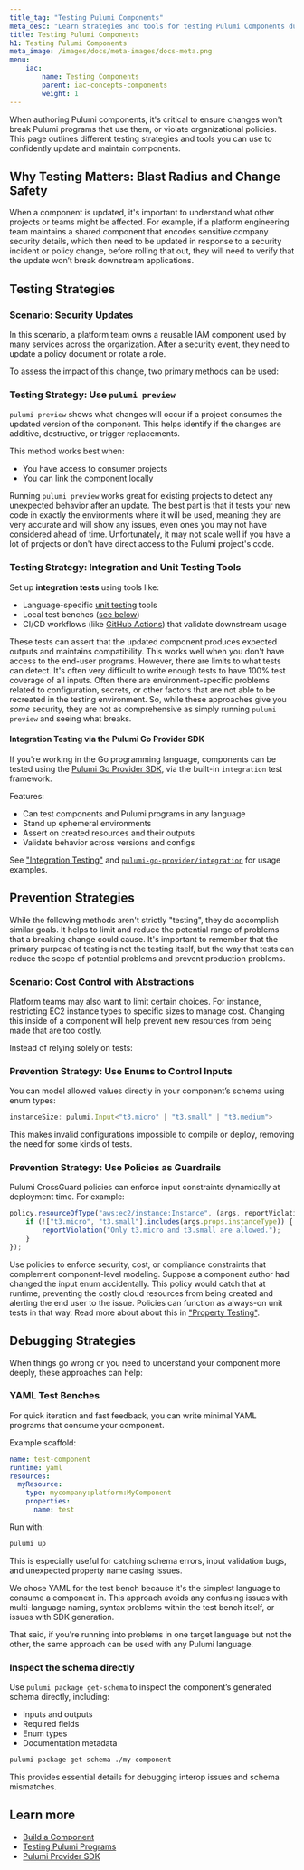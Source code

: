 ```yaml
---
title_tag: "Testing Pulumi Components"
meta_desc: "Learn strategies and tools for testing Pulumi Components during development and in CI/CD workflows."
title: Testing Pulumi Components
h1: Testing Pulumi Components
meta_image: /images/docs/meta-images/docs-meta.png
menu:
    iac:
        name: Testing Components
        parent: iac-concepts-components
        weight: 1
---
```


When authoring Pulumi components, it's critical to ensure changes won't break Pulumi programs that use them, or violate organizational policies. This page outlines different testing strategies and tools you can use to confidently update and maintain components.

## Why Testing Matters: Blast Radius and Change Safety

When a component is updated, it's important to understand what other projects or teams might be affected. For example, if a platform engineering team maintains a shared component that encodes sensitive company security details, which then need to be updated in response to a security incident or policy change, before rolling that out, they will need to verify that the update won’t break downstream applications.

## Testing Strategies

### Scenario: Security Updates

In this scenario, a platform team owns a reusable IAM component used by many services across the organization. After a security event, they need to update a policy document or rotate a role.

To assess the impact of this change, two primary methods can be used:

### Testing Strategy: Use `pulumi preview`

`pulumi preview` shows what changes will occur if a project consumes the updated version of the component. This helps identify if the changes are additive, destructive, or trigger replacements.

This method works best when:

- You have access to consumer projects
- You can link the component locally

Running `pulumi preview` works great for existing projects to detect any unexpected behavior after an update. The best part is that it tests your new code in exactly the environments where it will be used, meaning they are very accurate and will show any issues, even ones you may not have considered ahead of time. Unfortunately, it may not scale well if you have a lot of projects or don't have direct access to the Pulumi project's code.

### Testing Strategy: Integration and Unit Testing Tools

Set up **integration tests** using tools like:

- Language-specific [unit testing](/docs/iac/concepts/testing/unit/) tools
- Local test benches ([see below](#yaml-test-benches))
- CI/CD workflows (like [GitHub Actions](/docs/iac/using-pulumi/continuous-delivery/github-actions/)) that validate downstream usage

These tests can assert that the updated component produces expected outputs and maintains compatibility. This works well when you don't have access to the end-user programs. However, there are limits to what tests can detect. It's often very difficult to write enough tests to have 100% test coverage of all inputs. Often there are environment-specific problems related to configuration, secrets, or other factors that are not able to be recreated in the testing environment. So, while these approaches give you *some* security, they are not as comprehensive as simply running `pulumi preview` and seeing what breaks.

#### Integration Testing via the Pulumi Go Provider SDK

If you're working in the Go programming language, components can be tested using the [Pulumi Go Provider SDK](https://github.com/pulumi/pulumi-go-provider), via the built-in `integration` test framework.

Features:

- Can test components and Pulumi programs in any language
- Stand up ephemeral environments
- Assert on created resources and their outputs
- Validate behavior across versions and configs

See ["Integration Testing"](/docs/iac/concepts/testing/integration/) and [`pulumi-go-provider/integration`](https://github.com/pulumi/pulumi-go-provider/tree/main/integration) for usage examples.

## Prevention Strategies

While the following methods aren't strictly "testing", they do accomplish similar goals. It helps to limit and reduce the potential range of problems that a breaking change could cause. It's important to remember that the primary purpose of testing is not the testing itself, but the way that tests can reduce the scope of potential problems and prevent production problems.

### Scenario: Cost Control with Abstractions

Platform teams may also want to limit certain choices. For instance, restricting EC2 instance types to specific sizes to manage cost. Changing this inside of a component will help prevent new resources from being made that are too costly.

Instead of relying solely on tests:

### Prevention Strategy: Use Enums to Control Inputs

You can model allowed values directly in your component’s schema using enum types:

```ts
instanceSize: pulumi.Input<"t3.micro" | "t3.small" | "t3.medium">
```

This makes invalid configurations impossible to compile or deploy, removing the need for some kinds of tests.

### Prevention Strategy: Use Policies as Guardrails

Pulumi CrossGuard policies can enforce input constraints dynamically at deployment time. For example:

```ts
policy.resourceOfType("aws:ec2/instance:Instance", (args, reportViolation) => {
    if (!["t3.micro", "t3.small"].includes(args.props.instanceType)) {
        reportViolation("Only t3.micro and t3.small are allowed.");
    }
});
```

Use policies to enforce security, cost, or compliance constraints that complement component-level modeling. Suppose a component author had changed the input enum accidentally. This policy would catch that at runtime, preventing the costly cloud resources from being created and alerting the end user to the issue. Policies can function as always-on unit tests in that way. Read more about about this in ["Property Testing"](/docs/iac/concepts/testing/property-testing/).

## Debugging Strategies

When things go wrong or you need to understand your component more deeply, these approaches can help:

### YAML Test Benches

For quick iteration and fast feedback, you can write minimal YAML programs that consume your component.

Example scaffold:

```yaml
name: test-component
runtime: yaml
resources:
  myResource:
    type: mycompany:platform:MyComponent
    properties:
      name: test
```

Run with:

```bash
pulumi up
```

This is especially useful for catching schema errors, input validation bugs, and unexpected property name casing issues.

We chose YAML for the test bench because it's the simplest language to consume a component in. This approach avoids any confusing issues with multi-language naming, syntax problems within the test bench itself, or issues with SDK generation.

That said, if you're running into problems in one target language but not the other, the same approach can be used with any Pulumi language.  

### Inspect the schema directly

Use `pulumi package get-schema` to inspect the component’s generated schema directly, including:

- Inputs and outputs
- Required fields
- Enum types
- Documentation metadata

```bash
pulumi package get-schema ./my-component
```

This provides essential details for debugging interop issues and schema mismatches.

## Learn more

- [Build a Component](/docs/iac/using-pulumi/build-a-component/)
- [Testing Pulumi Programs](/docs/iac/concepts/testing/)
- [Pulumi Provider SDK](/docs/iac/extending-pulumi/pulumi-provider-sdk/)
